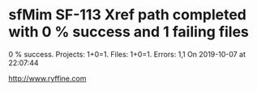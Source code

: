 # sfMim SF-113 Xref path completed with 0 % success and 1 failing files

0 % success. Projects: 1+0=1.  Files: 1+0=1. Errors: 1,1  On 2019-10-07 at 22:07:44





http://www.ryffine.com
